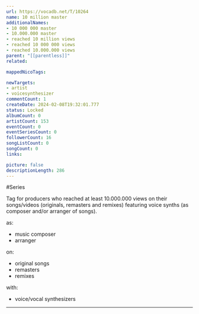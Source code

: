 ```yaml
---
url: https://vocadb.net/T/10264
name: 10 million master
additionalNames: 
- 10 000 000 master
- 10.000.000 master
- reached 10 million views
- reached 10 000 000 views
- reached 10.000.000 views
parent: "[[parentless]]"
related:

mappedNicoTags:

newTargets:
- artist
- voicesynthesizer
commentCount: 1
createDate: 2024-02-08T19:32:01.777
status: Locked
albumCount: 0
artistCount: 153
eventCount: 0
eventSeriesCount: 0
followerCount: 16
songListCount: 0
songCount: 0
links: 

picture: false
descriptionLength: 286
---
```


#Series

Tag for producers who reached at least 10.000.000 views on their songs/videos (originals, remasters and remixes) featuring voice synths (as composer and/or arranger of songs).

as:
- music composer
- arranger

on:
- original songs
- remasters
- remixes

with:
- voice/vocal synthesizers

---

